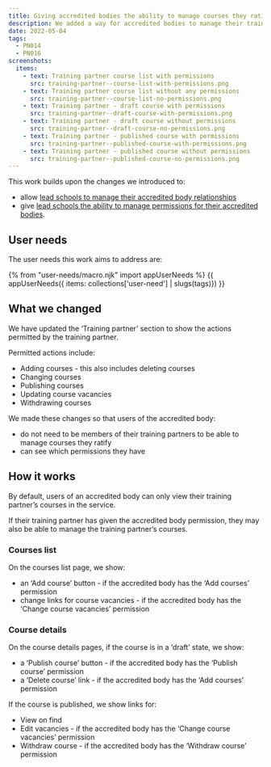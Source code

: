 ```yaml
---
title: Giving accredited bodies the ability to manage courses they ratify
description: We added a way for accredited bodies to manage their training partners’ courses
date: 2022-05-04
tags:
  - PN014
  - PN016
screenshots:
  items:
    - text: Training partner course list with permissions
      src: training-partner--course-list-with-permissions.png
    - text: Training partner course list without any permissions
      src: training-partner--course-list-no-permissions.png
    - text: Training partner - draft course with permissions
      src: training-partner--draft-course-with-permissions.png
    - text: Training partner - draft course without permissions
      src: training-partner--draft-course-no-permissions.png
    - text: Training partner - published course with permissions
      src: training-partner--published-course-with-permissions.png
    - text: Training partner - published course without permissions
      src: training-partner--published-course-no-permissions.png
---
```


This work builds upon the changes we introduced to:

- allow [lead schools to manage their accredited body relationships](/publish-teacher-training-courses/managing-accredited-bodies-if-youre-a-lead-school/)
- give [lead schools the ability to manage permissions for their accredited bodies](/publish-teacher-training-courses/giving-lead-schools-the-ability-to-manage-permissions-for-their-accredited-bodies).

## User needs

The user needs this work aims to address are:

{% from "user-needs/macro.njk" import appUserNeeds %}
{{ appUserNeeds({ items: collections['user-need'] | slugs(tags)}) }}

## What we changed

We have updated the ‘Training partner’ section to show the actions permitted by the training partner.

Permitted actions include:

- Adding courses - this also includes deleting courses
- Changing courses
- Publishing courses
- Updating course vacancies
- Withdrawing courses

We made these changes so that users of the accredited body:

- do not need to be members of their training partners to be able to manage courses they ratify
- can see which permissions they have

## How it works

By default, users of an accredited body can only view their training partner’s courses in the service.

If their training partner has given the accredited body permission, they may also be able to manage the training partner’s courses.

### Courses list

On the courses list page, we show:

- an ‘Add course’ button - if the accredited body has the ‘Add courses’ permission
- change links for course vacancies - if the accredited body has the ‘Change course vacancies’ permission

### Course details

On the course details pages, if the course is in a ‘draft’ state, we show:

- a ‘Publish course’ button - if the accredited body has the ‘Publish course’ permission
- a ‘Delete course’ link - if the accredited body has the ‘Add courses’ permission

If the course is published, we show links for:

- View on find
- Edit vacancies - if the accredited body has the ‘Change course vacancies’ permission
- Withdraw course - if the accredited body has the ‘Withdraw course’ permission
